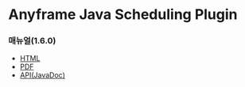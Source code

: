 Anyframe Java Scheduling Plugin
====

### 매뉴얼(1.6.0)
* [HTML](http://dev.anyframejava.org/docs/anyframe/plugin/optional/scheduling/1.6.0/reference/htmlsingle/scheduling.html)
* [PDF](http://dev.anyframejava.org/docs/anyframe/plugin/optional/scheduling/1.6.0/reference/pdf/scheduling-1.6.0.pdf)
* [API(JavaDoc)](http://dev.anyframejava.org/docs/anyframe/plugin/optional/scheduling/1.6.0/javadoc/index.html)

